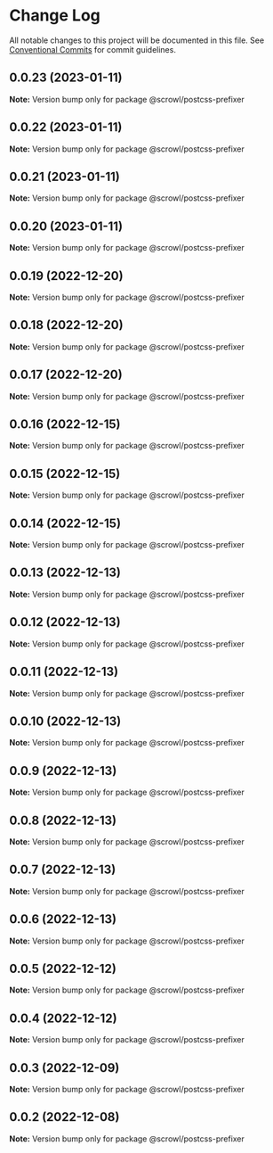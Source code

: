 # Change Log

All notable changes to this project will be documented in this file.
See [Conventional Commits](https://conventionalcommits.org) for commit guidelines.

## 0.0.23 (2023-01-11)

**Note:** Version bump only for package @scrowl/postcss-prefixer





## 0.0.22 (2023-01-11)

**Note:** Version bump only for package @scrowl/postcss-prefixer





## 0.0.21 (2023-01-11)

**Note:** Version bump only for package @scrowl/postcss-prefixer





## 0.0.20 (2023-01-11)

**Note:** Version bump only for package @scrowl/postcss-prefixer





## 0.0.19 (2022-12-20)

**Note:** Version bump only for package @scrowl/postcss-prefixer





## 0.0.18 (2022-12-20)

**Note:** Version bump only for package @scrowl/postcss-prefixer





## 0.0.17 (2022-12-20)

**Note:** Version bump only for package @scrowl/postcss-prefixer





## 0.0.16 (2022-12-15)

**Note:** Version bump only for package @scrowl/postcss-prefixer





## 0.0.15 (2022-12-15)

**Note:** Version bump only for package @scrowl/postcss-prefixer





## 0.0.14 (2022-12-15)

**Note:** Version bump only for package @scrowl/postcss-prefixer





## 0.0.13 (2022-12-13)

**Note:** Version bump only for package @scrowl/postcss-prefixer





## 0.0.12 (2022-12-13)

**Note:** Version bump only for package @scrowl/postcss-prefixer





## 0.0.11 (2022-12-13)

**Note:** Version bump only for package @scrowl/postcss-prefixer





## 0.0.10 (2022-12-13)

**Note:** Version bump only for package @scrowl/postcss-prefixer





## 0.0.9 (2022-12-13)

**Note:** Version bump only for package @scrowl/postcss-prefixer





## 0.0.8 (2022-12-13)

**Note:** Version bump only for package @scrowl/postcss-prefixer





## 0.0.7 (2022-12-13)

**Note:** Version bump only for package @scrowl/postcss-prefixer





## 0.0.6 (2022-12-13)

**Note:** Version bump only for package @scrowl/postcss-prefixer





## 0.0.5 (2022-12-12)

**Note:** Version bump only for package @scrowl/postcss-prefixer





## 0.0.4 (2022-12-12)

**Note:** Version bump only for package @scrowl/postcss-prefixer





## 0.0.3 (2022-12-09)

**Note:** Version bump only for package @scrowl/postcss-prefixer





## 0.0.2 (2022-12-08)

**Note:** Version bump only for package @scrowl/postcss-prefixer
